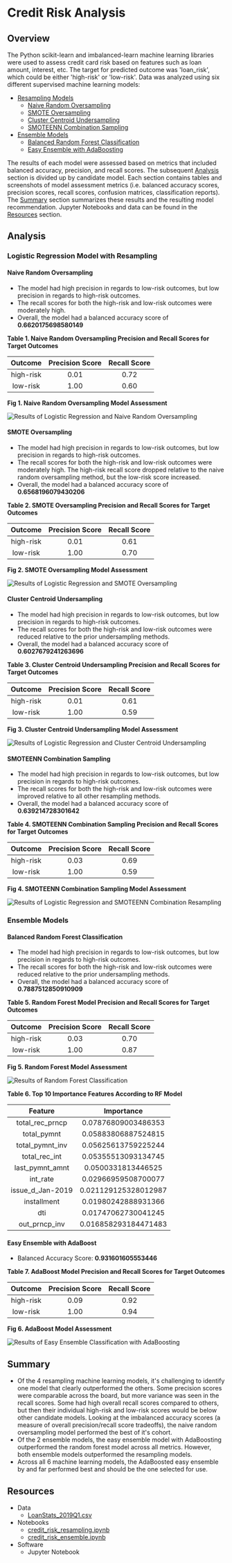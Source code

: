 # Credit Risk Analysis

## Overview
The Python scikit-learn and imbalanced-learn machine learning libraries were used to assess credit card risk based on features such as loan amount, interest, etc. The target for predicted outcome was 'loan_risk', which could be either 'high-risk' or 'low-risk'. Data was analyzed using six different supervised machine learning models:

- [Resampling Models](https://github.com/InRegards2Pluto/Credit_Risk_Analysis#logistic-regression-model-with-resampling)
  - [Naive Random Oversampling](https://github.com/InRegards2Pluto/Credit_Risk_Analysis#naive-random-oversampling)
  - [SMOTE Oversampling](https://github.com/InRegards2Pluto/Credit_Risk_Analysis#smote-oversampling)
  - [Cluster Centroid Undersampling](https://github.com/InRegards2Pluto/Credit_Risk_Analysis#cluster-centroid-undersampling)
  - [SMOTEENN Combination Sampling](https://github.com/InRegards2Pluto/Credit_Risk_Analysis#smoteenn-combination-sampling)
- [Ensemble Models](https://github.com/InRegards2Pluto/Credit_Risk_Analysis#ensemble-models)
  - [Balanced Random Forest Classification](https://github.com/InRegards2Pluto/Credit_Risk_Analysis#balanced-random-forest-classification)
  - [Easy Ensemble with AdaBoosting](https://github.com/InRegards2Pluto/Credit_Risk_Analysis#easy-ensemble-with-adaboost)

The results of each model were assessed based on metrics that included balanced accuracy, precision, and recall scores. The subsequent [Analysis](https://github.com/InRegards2Pluto/Credit_Risk_Analysis#analysis) section is divided up by candidate model. Each section contains tables and screenshots of model assessment metrics (i.e. balanced accuracy scores, precision scores, recall scores, confusion matrices, classification reports). The [Summary](https://github.com/InRegards2Pluto/Credit_Risk_Analysis#summary) section summarizes these results and the resulting model recommendation. Jupyter Notebooks and data can be found in the [Resources](https://github.com/InRegards2Pluto/Credit_Risk_Analysis#resources) section.

## Analysis
### Logistic Regression Model with Resampling
#### Naive Random Oversampling 

- The model had high precision in regards to low-risk outcomes, but low precision in regards to high-risk outcomes.
- The recall scores for both the high-risk and low-risk outcomes were moderately high.
- Overall, the model had a balanced accuracy score of <b>0.6620175698580149</b>

<figcaption><b>Table 1. Naive Random Oversampling Precision and Recall Scores for Target Outcomes</b></figcaption>

| Outcome    | Precision Score | Recall Score  |
|:----------:|:---------------:|:-------------:|
| high-risk  | 0.01            | 0.72          |
| low-risk   | 1.00            | 0.60          |

<figcaption><b>Fig 1. Naive Random Oversampling Model Assessment</b></figcaption>
  
![Results of Logistic Regression and Naive Random Oversampling](images/results_oversampling_naive.png)
#### SMOTE Oversampling
- The model had high precision in regards to low-risk outcomes, but low precision in regards to high-risk outcomes.
- The recall scores for both the high-risk and low-risk outcomes were moderately high. The high-risk recall score dropped relative to the naive random oversampling method, but the low-risk score increased.
- Overall, the model had a balanced accuracy score of <b>0.6568196079430206</b>

<figcaption><b>Table 2. SMOTE Oversampling Precision and Recall Scores for Target Outcomes</b></figcaption>

| Outcome    | Precision Score | Recall Score  |
|:----------:|:---------------:|:-------------:|
| high-risk  | 0.01            | 0.61          |
| low-risk   | 1.00            | 0.70          |

<figcaption><b>Fig 2. SMOTE Oversampling Model Assessment</b></figcaption>

![Results of Logistic Regression and SMOTE Oversampling](images/results_oversampling_smote.png)
#### Cluster Centroid Undersampling
- The model had high precision in regards to low-risk outcomes, but low precision in regards to high-risk outcomes.
- The recall scores for both the high-risk and low-risk outcomes were reduced relative to the prior undersampling methods.
- Overall, the model had a balanced accuracy score of <b>0.6027679241263696</b>

<figcaption><b>Table 3. Cluster Centroid Undersampling Precision and Recall Scores for Target Outcomes</b></figcaption>

| Outcome    | Precision Score | Recall Score  |
|:----------:|:---------------:|:-------------:|
| high-risk  | 0.01            | 0.61          |
| low-risk   | 1.00            | 0.59          |

<figcaption><b>Fig 3. Cluster Centroid Undersampling Model Assessment</b></figcaption>

![Results of Logistic Regression and Cluster Centroid Undersampling](images/results_undersampling_cluster.png)
#### SMOTEENN Combination Sampling
- The model had high precision in regards to low-risk outcomes, but low precision in regards to high-risk outcomes.
- The recall scores for both the high-risk and low-risk outcomes were improved relative to all other resampling methods.
- Overall, the model had a balanced accuracy score of <b>0.639214728301642</b>

<figcaption><b>Table 4. SMOTEENN Combination Sampling Precision and Recall Scores for Target Outcomes</b></figcaption>

| Outcome    | Precision Score | Recall Score  |
|:----------:|:---------------:|:-------------:|
| high-risk  | 0.03            | 0.69          |
| low-risk   | 1.00            | 0.59          |

<figcaption><b>Fig 4. SMOTEENN Combination Sampling Model Assessment</b></figcaption>

![Results of Logistic Regression and SMOTEENN Combination Resampling](images/results_combosampling_smoteenn.png)
### Ensemble Models
#### Balanced Random Forest Classification
- The model had high precision in regards to low-risk outcomes, but low precision in regards to high-risk outcomes.
- The recall scores for both the high-risk and low-risk outcomes were reduced relative to the prior undersampling methods.
- Overall, the model had a balanced accuracy score of <b>0.7887512850910909</b>

<figcaption><b>Table 5. Random Forest Model Precision and Recall Scores for Target Outcomes</b></figcaption>

| Outcome    | Precision Score | Recall Score  |
|:----------:|:---------------:|:-------------:|
| high-risk  | 0.03            | 0.70          |
| low-risk   | 1.00            | 0.87          |

<figcaption><b>Fig 5. Random Forest Model Assessment</b></figcaption>

![Results of Random Forest Classification](images/results_rf.png)

<figcaption><b>Table 6. Top 10 Importance Features According to RF Model</b></figcaption>

| Feature          | Importance           |
|:----------------:|:--------------------:|
| total_rec_prncp  | 0.07876809003486353  |
| total_pymnt      | 0.05883806887524815  |
| total_pymnt_inv  | 0.05625613759225244  |
| total_rec_int    | 0.05355513093134745  |
| last_pymnt_amnt  | 0.0500331813446525   |
| int_rate         | 0.02966959508700077  |
| issue_d_Jan-2019 | 0.021129125328012987 |
| installment      | 0.01980242888931366  |
| dti              | 0.01747062730041245  |
| out_prncp_inv    | 0.016858293184471483 |



#### Easy Ensemble with AdaBoost 
- Balanced Accuracy Score: <b>0.931601605553446</b>

<figcaption><b>Table 7. AdaBoost Model Precision and Recall Scores for Target Outcomes</b></figcaption>

| Outcome    | Precision Score | Recall Score  |
|:----------:|:---------------:|:-------------:|
| high-risk  | 0.09            | 0.92          |
| low-risk   | 1.00            | 0.94          |

<figcaption><b>Fig 6. AdaBoost Model Assessment</b></figcaption>

![Results of Easy Ensemble Classification with AdaBoosting](images/results_ada_boost.png)
## Summary
- Of the 4 resampling machine learning models, it's challenging to identify one model that clearly outperformed the others. Some precision scores were comparable across the board, but more variance was seen in the recall scores. Some had high overall recall scores compared to others, but then their individual high-risk and low-risk scores would be below other candidate models. Looking at the imbalanced accuracy scores (a measure of overall precision/recall score tradeoffs), the naive random oversampling model performed the best of it's cohort.
- Of the 2 ensemble models, the easy ensemble model with AdaBoosting outperformed the random forest model across all metrics. However, both ensemble models outperformed the resampling models.
- Across all 6 machine learning models, the AdaBoosted easy ensemble by and far performed best and should be the one selected for use.

## Resources
- Data
  - [LoanStats_2019Q1.csv](LoanStats_2019Q1.csv)
- Notebooks
  - [credit_risk_resampling.ipynb](credit_risk_resampling.ipynb)
  - [credit_risk_ensemble.ipynb](credit_risk_ensemble.ipynb)
- Software
  - Jupyter Notebook
